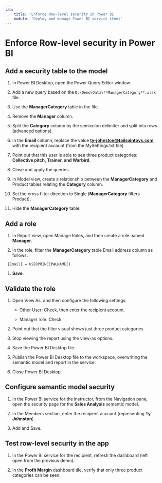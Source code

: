 ```yaml
---
lab:
    title: 'Enforce Row-level security in Power BI'
    module: 'Deploy and manage Power BI service items'
---
```

# Enforce Row-level security in Power BI

## Add a security table to the model

1. In Power BI Desktop, open the Power Query Editor window.

1. Add a new query based on the `D:\Demo\Data\**ManagerCategory**.xlsx` file.

1. Use the **ManagerCategory** table in the file.

1. Remove the **Manager** column.

1. Split the **Category** column by the semicolon delimiter and split into rows (advanced options).

1. In the **Email** column, replace the value **<ty-johnston@tailspintoys.com>** with the recipient account (from the MySettings.txt file).

1. Point out that this user is able to see three product categories: **Collective pitch, Trainer, and Warbird**.

1. Close and apply the queries.

1. In Model view, create a relationship between the **ManagerCategory** and Product tables relating the **Category** column.

1. Set the cross filter direction to Single (**ManagerCategory** filters Product).

1. Hide the **ManagerCategory** table.

## Add a role

1. In Report view, open Manage Roles, and then create a role named **Manager**.

1. In the role, filter the **ManagerCategory** table Email address column as follows:

  ```dax
   [Email] = USERPRINCIPALNAME()
   ```

1. **Save**.

## Validate the role

1. Open View As, and then configure the following settings:

    - Other User: Check, then enter the recipient account.

    - Manager role: Check

1. Point out that the filter visual shows just three product categories.

1. Stop viewing the report using the view-as options.

1. Save the Power BI Desktop file.

1. Publish the Power BI Desktop file to the workspace, overwriting the semantic model and report in the service.

1. Close Power BI Desktop.

## Configure semantic model security

1. In the Power BI service for the instructor, from the Navigation pane, open the security page for the **Sales Analysis** semantic model.

1. In the Members section, enter the recipient account (representing **Ty Johnston**).

1. Add and Save.

## Test row-level security in the app

1. In the Power BI service for the recipient, refresh the dashboard (left open from the previous demo).

1. In the **Profit Margin** dashboard tile, verify that only three product categories can be seen.
